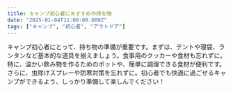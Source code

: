 ```yaml
---
title: キャンプ初心者におすすめの持ち物
date: "2025-01-04T11:00:00.000Z"
tags: ["キャンプ", "初心者", "アウトドア"]
---
```


キャンプ初心者にとって、持ち物の準備が重要です。まずは、テントや寝袋、ランタンなど基本的な道具を揃えましょう。食事用のクッカーや食材も忘れずに。特に、温かい飲み物を作るためのポットや、簡単に調理できる食材が便利です。さらに、虫除けスプレーや防寒対策を忘れずに。初心者でも快適に過ごせるキャンプができるよう、しっかり準備して楽しんでください！
